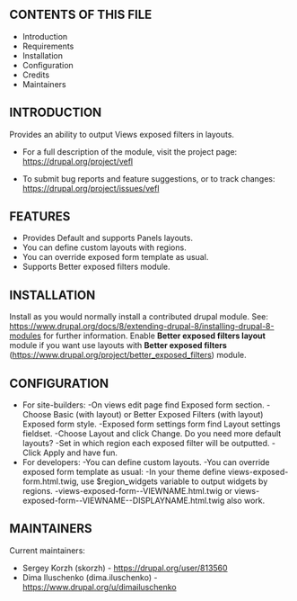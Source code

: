 CONTENTS OF THIS FILE
---------------------

 * Introduction
 * Requirements
 * Installation
 * Configuration
 * Credits
 * Maintainers


INTRODUCTION
------------
Provides an ability to output Views exposed filters in layouts.

 * For a full description of the module, visit the project page:
   https://drupal.org/project/vefl

 * To submit bug reports and feature suggestions, or to track changes:
   https://drupal.org/project/issues/vefl


FEATURES
--------
 * Provides Default and supports Panels layouts.
 * You can define custom layouts with regions.
 * You can override exposed form template as usual.
 * Supports Better exposed filters module.


INSTALLATION
------------
Install as you would normally install a contributed drupal module.
See: https://www.drupal.org/docs/8/extending-drupal-8/installing-drupal-8-modules
for further information.
Enable **Better exposed filters layout** module if you want use layouts with
**Better exposed filters**
(https://www.drupal.org/project/better_exposed_filters) module.


CONFIGURATION
-------------
* For site-builders:
  -On views edit page find Exposed form section.
  -Choose Basic (with layout) or Better Exposed Filters (with layout)
   Exposed form style.
  -Exposed form settings form find Layout settings fieldset.
  -Choose Layout and click Change. Do you need more default layouts?
  -Set in which region each exposed filter will be outputted.
  -Click Apply and have fun.
* For developers:
  -You can define custom layouts.
  -You can override exposed form template as usual:
  -In your theme define views-exposed-form.html.twig,
   use $region_widgets variable to output widgets by regions.
  -views-exposed-form--VIEWNAME.html.twig or
   views-exposed-form--VIEWNAME--DISPLAYNAME.html.twig also work.

MAINTAINERS
-----------
Current maintainers:
 * Sergey Korzh (skorzh) - https://drupal.org/user/813560
 * Dima Iluschenko (dima.iluschenko) - https://www.drupal.org/u/dimailuschenko
